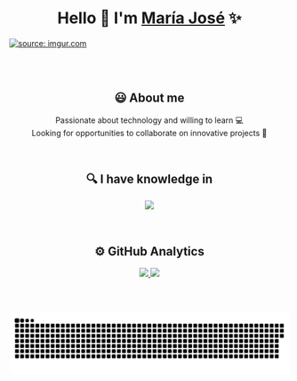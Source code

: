 <div align="center">
  <h1 align="center">Hello 👋  I'm <a href="https://www.linkedin.com/in/mariajosearcano/">María José</a> ✨</h1>
</div>
<a href="https://imgur.com/meFqzjF"><img src="https://i.imgur.com/meFqzjF.jpg" title="source: imgur.com" /></a>

<br><br>

<h2 align="center">😃 About me</h2> 
<p align="center">
  Passionate about technology and willing to learn 💻
  <br>
  Looking for opportunities to collaborate on innovative projects 🚀
</p>

<br>

<h2 align="center">🔍 I have knowledge in</h2>
<p align="center">
  <a href="https://skillicons.dev">
    <img src="https://skillicons.dev/icons?i=java,python,git,html,css,javascript,mongodb,c,cpp,bootstrap,nodejs,express,notion,figma" />
  </a>
</p>

<br>

<h2 align="center">⚙️ GitHub Analytics</h2>
<p align="center">
<a href="https://github.com/mariajosearcano">
  <img height="180em" src="https://github-readme-stats-eight-theta.vercel.app/api?username=mariajosearcano&show_icons=true&theme=dark&include_all_commits=true&count_private=true"/>
  <img height="180em" src="https://github-readme-stats-eight-theta.vercel.app/api/top-langs/?username=mariajosearcano&layout=compact&langs_count=8&theme=dark"/>
</a>
</p>

<br>

<div id="header" align="center">
  <img src="https://komarev.com/ghpvc/?username=mariajosearcano&style=for-the-badge&color=orange" alt=""/>
</div>

<p align="center">
  <img width="1000" src="assets/github-snake.svg" alt="snake"/>
</p>


